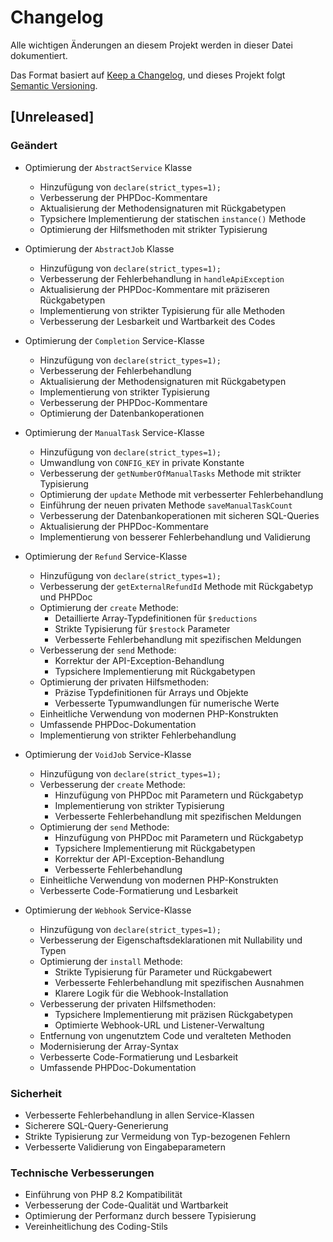 # Changelog

Alle wichtigen Änderungen an diesem Projekt werden in dieser Datei dokumentiert.

Das Format basiert auf [Keep a Changelog](https://keepachangelog.com/de/1.0.0/),
und dieses Projekt folgt [Semantic Versioning](https://semver.org/spec/v2.0.0.html).

## [Unreleased]

### Geändert
- Optimierung der `AbstractService` Klasse
  - Hinzufügung von `declare(strict_types=1);`
  - Verbesserung der PHPDoc-Kommentare
  - Aktualisierung der Methodensignaturen mit Rückgabetypen
  - Typsichere Implementierung der statischen `instance()` Methode
  - Optimierung der Hilfsmethoden mit strikter Typisierung

- Optimierung der `AbstractJob` Klasse
  - Hinzufügung von `declare(strict_types=1);`
  - Verbesserung der Fehlerbehandlung in `handleApiException`
  - Aktualisierung der PHPDoc-Kommentare mit präziseren Rückgabetypen
  - Implementierung von strikter Typisierung für alle Methoden
  - Verbesserung der Lesbarkeit und Wartbarkeit des Codes

- Optimierung der `Completion` Service-Klasse
  - Hinzufügung von `declare(strict_types=1);`
  - Verbesserung der Fehlerbehandlung
  - Aktualisierung der Methodensignaturen mit Rückgabetypen
  - Implementierung von strikter Typisierung
  - Verbesserung der PHPDoc-Kommentare
  - Optimierung der Datenbankoperationen

- Optimierung der `ManualTask` Service-Klasse
  - Hinzufügung von `declare(strict_types=1);`
  - Umwandlung von `CONFIG_KEY` in private Konstante
  - Verbesserung der `getNumberOfManualTasks` Methode mit strikter Typisierung
  - Optimierung der `update` Methode mit verbesserter Fehlerbehandlung
  - Einführung der neuen privaten Methode `saveManualTaskCount`
  - Verbesserung der Datenbankoperationen mit sicheren SQL-Queries
  - Aktualisierung der PHPDoc-Kommentare
  - Implementierung von besserer Fehlerbehandlung und Validierung

- Optimierung der `Refund` Service-Klasse
  - Hinzufügung von `declare(strict_types=1);`
  - Verbesserung der `getExternalRefundId` Methode mit Rückgabetyp und PHPDoc
  - Optimierung der `create` Methode:
    - Detaillierte Array-Typdefinitionen für `$reductions`
    - Strikte Typisierung für `$restock` Parameter
    - Verbesserte Fehlerbehandlung mit spezifischen Meldungen
  - Verbesserung der `send` Methode:
    - Korrektur der API-Exception-Behandlung
    - Typsichere Implementierung mit Rückgabetypen
  - Optimierung der privaten Hilfsmethoden:
    - Präzise Typdefinitionen für Arrays und Objekte
    - Verbesserte Typumwandlungen für numerische Werte
  - Einheitliche Verwendung von modernen PHP-Konstrukten
  - Umfassende PHPDoc-Dokumentation
  - Implementierung von strikter Fehlerbehandlung

- Optimierung der `VoidJob` Service-Klasse
  - Hinzufügung von `declare(strict_types=1);`
  - Verbesserung der `create` Methode:
    - Hinzufügung von PHPDoc mit Parametern und Rückgabetyp
    - Implementierung von strikter Typisierung
    - Verbesserte Fehlerbehandlung mit spezifischen Meldungen
  - Optimierung der `send` Methode:
    - Hinzufügung von PHPDoc mit Parametern und Rückgabetyp
    - Typsichere Implementierung mit Rückgabetypen
    - Korrektur der API-Exception-Behandlung
    - Verbesserte Fehlerbehandlung
  - Einheitliche Verwendung von modernen PHP-Konstrukten
  - Verbesserte Code-Formatierung und Lesbarkeit

- Optimierung der `Webhook` Service-Klasse
  - Hinzufügung von `declare(strict_types=1);`
  - Verbesserung der Eigenschaftsdeklarationen mit Nullability und Typen
  - Optimierung der `install` Methode:
    - Strikte Typisierung für Parameter und Rückgabewert
    - Verbesserte Fehlerbehandlung mit spezifischen Ausnahmen
    - Klarere Logik für die Webhook-Installation
  - Verbesserung der privaten Hilfsmethoden:
    - Typsichere Implementierung mit präzisen Rückgabetypen
    - Optimierte Webhook-URL und Listener-Verwaltung
  - Entfernung von ungenutztem Code und veralteten Methoden
  - Modernisierung der Array-Syntax
  - Verbesserte Code-Formatierung und Lesbarkeit
  - Umfassende PHPDoc-Dokumentation

### Sicherheit
- Verbesserte Fehlerbehandlung in allen Service-Klassen
- Sicherere SQL-Query-Generierung
- Strikte Typisierung zur Vermeidung von Typ-bezogenen Fehlern
- Verbesserte Validierung von Eingabeparametern

### Technische Verbesserungen
- Einführung von PHP 8.2 Kompatibilität
- Verbesserung der Code-Qualität und Wartbarkeit
- Optimierung der Performanz durch bessere Typisierung
- Vereinheitlichung des Coding-Stils 